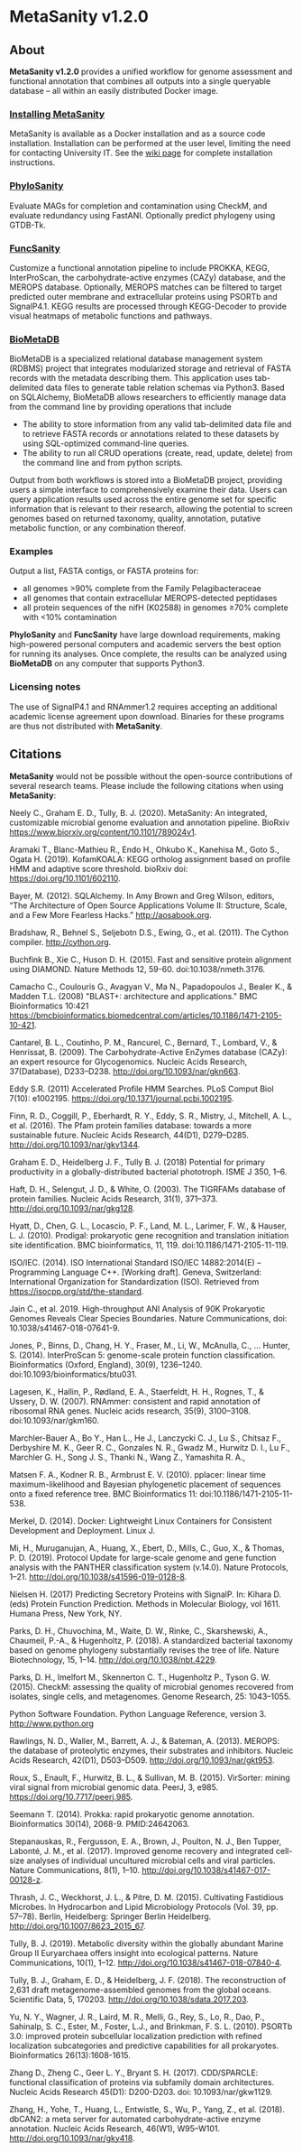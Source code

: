 # MetaSanity v1.2.0

## About

**MetaSanity v1.2.0** provides a unified workflow for genome assessment and functional annotation that combines
all outputs into a single queryable database – all within an easily distributed Docker image.

### [Installing MetaSanity](https://github.com/cjneely10/MetaSanity/wiki/2-Installation)
MetaSanity is available as a Docker installation and as a source code installation. Installation can be performed at the user level, limiting the need for contacting
University IT. See the [wiki page](https://github.com/cjneely10/MetaSanity/wiki/2-Installation) for complete installation instructions.

### [PhyloSanity](https://github.com/cjneely10/MetaSanity/wiki/4-PhyloSanity)
Evaluate MAGs for completion and contamination using CheckM, and evaluate redundancy using FastANI. Optionally predict phylogeny using GTDB-Tk.

### [FuncSanity](https://github.com/cjneely10/MetaSanity/wiki/5-FuncSanity)
Customize a functional annotation pipeline to include PROKKA, KEGG, InterProScan, the carbohydrate-active enzymes (CAZy) database, and the MEROPS database. Optionally, MEROPS matches can be filtered to target predicted outer membrane and extracellular proteins using PSORTb and SignalP4.1. KEGG results are processed through KEGG-Decoder to provide visual heatmaps of metabolic functions and pathways.

### [BioMetaDB](https://github.com/cjneely10/BioMetaDB)

BioMetaDB is a specialized relational database management system (RDBMS) project that integrates modularized storage and retrieval of FASTA records with the metadata describing them. This application uses tab-delimited data files to generate table relation schemas via Python3. Based on SQLAlchemy, BioMetaDB allows researchers to efficiently manage data from the command line by providing operations that include

- The ability to store information from any valid tab-delimited data file and to retrieve FASTA records or annotations related to these datasets by using SQL-optimized command-line queries.
- The ability to run all CRUD operations (create, read, update, delete) from the command line and from python scripts.

Output from both workflows is stored into a BioMetaDB project, providing users a simple interface to comprehensively examine their data. Users can query application results used across the entire genome set for specific information that is relevant to their research, allowing the potential to screen genomes based on returned taxonomy, quality, annotation, putative metabolic function, or any combination thereof.

### Examples 
Output a list, FASTA contigs, or FASTA proteins for:

- all genomes &gt;90% complete from the Family Pelagibacteraceae
- all genomes that contain extracellular MEROPS-detected peptidases
- all protein sequences of the nifH (K02588) in genomes &ge;70% complete with &lt;10% contamination

**PhyloSanity** and **FuncSanity** have large download requirements, making high-powered personal computers and academic servers the best option for running its analyses.
Once complete, the results can be analyzed using **BioMetaDB** on any computer that supports Python3.
    
### Licensing notes

The use of SignalP4.1 and RNAmmer1.2 requires accepting an additional academic license agreement upon download. Binaries for these programs are thus not distributed with **MetaSanity**.

## Citations

**MetaSanity** would not be possible without the open-source contributions of several research teams. Please include the following citations
when using **MetaSanity**:

Neely C., Graham E. D., Tully, B. J. (2020). MetaSanity: An integrated, customizable microbial genome evaluation and annotation pipeline. BioRxiv https://www.biorxiv.org/content/10.1101/789024v1.

Aramaki T., Blanc-Mathieu R., Endo H., Ohkubo K., Kanehisa M., Goto S., Ogata H. (2019). KofamKOALA: KEGG ortholog assignment based on profile HMM and adaptive score threshold. bioRxiv doi: https://doi.org/10.1101/602110. 

Bayer, M. (2012). SQLAlchemy. In Amy Brown and Greg Wilson, editors, “The Architecture of Open Source Applications Volume II: Structure, Scale, and a Few More Fearless Hacks.” http://aosabook.org. 

Bradshaw, R., Behnel S., Seljebotn D.S., Ewing, G., et al. (2011). The Cython compiler. http://cython.org. 

Buchfink B., Xie C., Huson D. H. (2015). Fast and sensitive protein alignment using DIAMOND. Nature Methods 12, 59-60. doi:10.1038/nmeth.3176. 

Camacho C., Coulouris G., Avagyan V., Ma N., Papadopoulos J., Bealer K., & Madden T.L. (2008) "BLAST+: architecture and applications." BMC Bioinformatics 10:421 https://bmcbioinformatics.biomedcentral.com/articles/10.1186/1471-2105-10-421. 

Cantarel, B. L., Coutinho, P. M., Rancurel, C., Bernard, T., Lombard, V., & Henrissat, B. (2009). The Carbohydrate-Active EnZymes database (CAZy): an expert resource for Glycogenomics. Nucleic Acids Research, 37(Database), D233–D238. http://doi.org/10.1093/nar/gkn663. 

Eddy S.R. (2011) Accelerated Profile HMM Searches. PLoS Comput Biol 7(10): e1002195. https://doi.org/10.1371/journal.pcbi.1002195. 

Finn, R. D., Coggill, P., Eberhardt, R. Y., Eddy, S. R., Mistry, J., Mitchell, A. L., et al. (2016). The Pfam protein families database: towards a more sustainable future. Nucleic Acids Research, 44(D1), D279–D285. http://doi.org/10.1093/nar/gkv1344. 

Graham E. D., Heidelberg J. F., Tully B. J. (2018) Potential for primary productivity in a globally-distributed bacterial phototroph. ISME J 350, 1–6. 

Haft, D. H., Selengut, J. D., & White, O. (2003). The TIGRFAMs database of protein families. Nucleic Acids Research, 31(1), 371–373. http://doi.org/10.1093/nar/gkg128. 

Hyatt, D., Chen, G. L., Locascio, P. F., Land, M. L., Larimer, F. W., & Hauser, L. J. (2010). Prodigal: prokaryotic gene recognition and translation initiation site identification. BMC bioinformatics, 11, 119. doi:10.1186/1471-2105-11-119. 

ISO/IEC. (2014). ISO International Standard ISO/IEC 14882:2014(E) – Programming Language C++. [Working draft]. Geneva, Switzerland: International Organization for Standardization (ISO). Retrieved from https://isocpp.org/std/the-standard. 

Jain C., et al. 2019. High-throughput ANI Analysis of 90K Prokaryotic Genomes Reveals Clear Species Boundaries. Nature Communications, doi: 10.1038/s41467-018-07641-9. 

Jones, P., Binns, D., Chang, H. Y., Fraser, M., Li, W., McAnulla, C., … Hunter, S. (2014). InterProScan 5: genome-scale protein function classification. Bioinformatics (Oxford, England), 30(9), 1236–1240. doi:10.1093/bioinformatics/btu031. 

Lagesen, K., Hallin, P., Rødland, E. A., Staerfeldt, H. H., Rognes, T., & Ussery, D. W. (2007). RNAmmer: consistent and rapid annotation of ribosomal RNA genes. Nucleic acids research, 35(9), 3100–3108. doi:10.1093/nar/gkm160. 

Marchler-Bauer A., Bo Y., Han L., He J., Lanczycki C. J., Lu S., Chitsaz F., Derbyshire M. K., Geer R. C., Gonzales N. R., Gwadz M., Hurwitz D. I., Lu F., Marchler G. H., Song J. S., Thanki N., Wang Z., Yamashita R. A.,  

Matsen F. A., Kodner R. B., Armbrust E. V. (2010). pplacer: linear time maximum-likelihood and Bayesian phylogenetic placement of sequences onto a fixed reference tree. BMC Bioinformatics 11: doi:10.1186/1471-2105-11-538. 

Merkel, D. (2014). Docker: Lightweight Linux Containers for Consistent Development and Deployment. Linux J. 

Mi, H., Muruganujan, A., Huang, X., Ebert, D., Mills, C., Guo, X., & Thomas, P. D. (2019). Protocol Update for large-scale genome and gene function analysis with the PANTHER classification system (v.14.0). Nature Protocols, 1–21. http://doi.org/10.1038/s41596-019-0128-8. 

Nielsen H. (2017) Predicting Secretory Proteins with SignalP. In: Kihara D. (eds) Protein Function Prediction. Methods in Molecular Biology, vol 1611. Humana Press, New York, NY. 

Parks, D. H., Chuvochina, M., Waite, D. W., Rinke, C., Skarshewski, A., Chaumeil, P.-A., & Hugenholtz, P. (2018). A standardized bacterial taxonomy based on genome phylogeny substantially revises the tree of life. Nature Biotechnology, 15, 1–14. http://doi.org/10.1038/nbt.4229. 

Parks, D. H., Imelfort M., Skennerton C. T., Hugenholtz P., Tyson G. W. (2015). CheckM: assessing the quality of microbial genomes recovered from isolates, single cells, and metagenomes. Genome Research, 25: 1043–1055. 

Python Software Foundation. Python Language Reference, version 3. http://www.python.org 

Rawlings, N. D., Waller, M., Barrett, A. J., & Bateman, A. (2013). MEROPS: the database of proteolytic enzymes, their substrates and inhibitors. Nucleic Acids Research, 42(D1), D503–D509. http://doi.org/10.1093/nar/gkt953. 

Roux, S., Enault, F., Hurwitz, B. L., & Sullivan, M. B. (2015). VirSorter: mining viral signal from microbial genomic data. PeerJ, 3, e985. https://doi.org/10.7717/peerj.985. 

Seemann T. (2014). Prokka: rapid prokaryotic genome annotation. Bioinformatics 30(14), 2068-9. PMID:24642063. 

Stepanauskas, R., Fergusson, E. A., Brown, J., Poulton, N. J., Ben Tupper, Labonté, J. M., et al. (2017). Improved genome recovery and integrated cell-size analyses of individual uncultured microbial cells and viral particles. Nature Communications, 8(1), 1–10. http://doi.org/10.1038/s41467-017-00128-z. 

Thrash, J. C., Weckhorst, J. L., & Pitre, D. M. (2015). Cultivating Fastidious Microbes. In Hydrocarbon and Lipid Microbiology Protocols (Vol. 39, pp. 57–78). Berlin, Heidelberg: Springer Berlin Heidelberg. http://doi.org/10.1007/8623_2015_67. 

Tully, B. J. (2019). Metabolic diversity within the globally abundant Marine Group II Euryarchaea offers insight into ecological patterns. Nature Communications, 10(1), 1–12. http://doi.org/10.1038/s41467-018-07840-4. 

Tully, B. J., Graham, E. D., & Heidelberg, J. F. (2018). The reconstruction of 2,631 draft metagenome-assembled genomes from the global oceans. Scientific Data, 5, 170203. http://doi.org/10.1038/sdata.2017.203. 

Yu, N. Y., Wagner, J. R., Laird, M. R., Melli, G., Rey, S., Lo, R., Dao, P., Sahinalp, S. C., Ester, M., Foster, L.J., and Brinkman, F. S. L. (2010). PSORTb 3.0: improved protein subcellular localization prediction with refined localization subcategories and predictive capabilities for all prokaryotes. Bioinformatics 26(13):1608-1615. 

Zhang D., Zheng C., Geer L. Y., Bryant S. H. (2017). CDD/SPARCLE: functional classification of proteins via subfamily domain architectures. Nucleic Acids Research 45(D1): D200-D203. doi: 10.1093/nar/gkw1129. 

Zhang, H., Yohe, T., Huang, L., Entwistle, S., Wu, P., Yang, Z., et al. (2018). dbCAN2: a meta server for automated carbohydrate-active enzyme annotation. Nucleic Acids Research, 46(W1), W95–W101. http://doi.org/10.1093/nar/gky418. 

